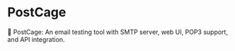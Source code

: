 # PostCage

📧 PostCage: An email testing tool with SMTP server, web UI, POP3 support, and API integration.
